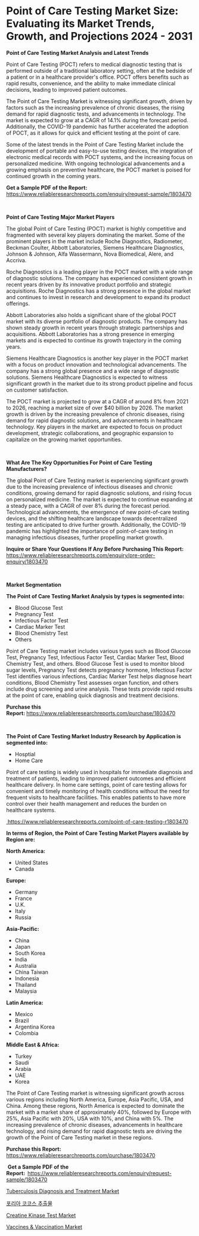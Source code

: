 <p><h1>Point of Care Testing Market Size: Evaluating its Market Trends, Growth, and Projections 2024 - 2031</h1></p><p><strong>Point of Care Testing Market Analysis and Latest Trends</strong></p>
<p><p>Point of Care Testing (POCT) refers to medical diagnostic testing that is performed outside of a traditional laboratory setting, often at the bedside of a patient or in a healthcare provider's office. POCT offers benefits such as rapid results, convenience, and the ability to make immediate clinical decisions, leading to improved patient outcomes.</p><p>The Point of Care Testing Market is witnessing significant growth, driven by factors such as the increasing prevalence of chronic diseases, the rising demand for rapid diagnostic tests, and advancements in technology. The market is expected to grow at a CAGR of 14.1% during the forecast period. Additionally, the COVID-19 pandemic has further accelerated the adoption of POCT, as it allows for quick and efficient testing at the point of care.</p><p>Some of the latest trends in the Point of Care Testing Market include the development of portable and easy-to-use testing devices, the integration of electronic medical records with POCT systems, and the increasing focus on personalized medicine. With ongoing technological advancements and a growing emphasis on preventive healthcare, the POCT market is poised for continued growth in the coming years.</p></p>
<p><strong>Get a Sample PDF of the Report:&nbsp;</strong> <a href="https://www.reliableresearchreports.com/enquiry/request-sample/1803470">https://www.reliableresearchreports.com/enquiry/request-sample/1803470</a></p>
<p>&nbsp;</p>
<p><strong>Point of Care Testing Major Market Players</strong></p>
<p><p>The global Point of Care Testing (POCT) market is highly competitive and fragmented with several key players dominating the market. Some of the prominent players in the market include Roche Diagnostics, Radiometer, Beckman Coulter, Abbott Laboratories, Siemens Healthcare Diagnostics, Johnson & Johnson, Alfa Wassermann, Nova Biomedical, Alere, and Accriva.</p><p>Roche Diagnostics is a leading player in the POCT market with a wide range of diagnostic solutions. The company has experienced consistent growth in recent years driven by its innovative product portfolio and strategic acquisitions. Roche Diagnostics has a strong presence in the global market and continues to invest in research and development to expand its product offerings.</p><p>Abbott Laboratories also holds a significant share of the global POCT market with its diverse portfolio of diagnostic products. The company has shown steady growth in recent years through strategic partnerships and acquisitions. Abbott Laboratories has a strong presence in emerging markets and is expected to continue its growth trajectory in the coming years.</p><p>Siemens Healthcare Diagnostics is another key player in the POCT market with a focus on product innovation and technological advancements. The company has a strong global presence and a wide range of diagnostic solutions. Siemens Healthcare Diagnostics is expected to witness significant growth in the market due to its strong product pipeline and focus on customer satisfaction.</p><p>The POCT market is projected to grow at a CAGR of around 8% from 2021 to 2026, reaching a market size of over $40 billion by 2026. The market growth is driven by the increasing prevalence of chronic diseases, rising demand for rapid diagnostic solutions, and advancements in healthcare technology. Key players in the market are expected to focus on product development, strategic collaborations, and geographic expansion to capitalize on the growing market opportunities.</p></p>
<p>&nbsp;</p>
<p><strong>What Are The Key Opportunities For Point of Care Testing Manufacturers?</strong></p>
<p><p>The global Point of Care Testing market is experiencing significant growth due to the increasing prevalence of infectious diseases and chronic conditions, growing demand for rapid diagnostic solutions, and rising focus on personalized medicine. The market is expected to continue expanding at a steady pace, with a CAGR of over 8% during the forecast period. Technological advancements, the emergence of new point-of-care testing devices, and the shifting healthcare landscape towards decentralized testing are anticipated to drive further growth. Additionally, the COVID-19 pandemic has highlighted the importance of point-of-care testing in managing infectious diseases, further propelling market growth.</p></p>
<p><strong>Inquire or Share Your Questions If Any Before Purchasing This Report:</strong> <a href="https://www.reliableresearchreports.com/enquiry/pre-order-enquiry/1803470">https://www.reliableresearchreports.com/enquiry/pre-order-enquiry/1803470</a></p>
<p>&nbsp;</p>
<p><strong>Market Segmentation</strong></p>
<p><strong>The Point of Care Testing Market Analysis by types is segmented into:</strong></p>
<p><ul><li>Blood Glucose Test</li><li>Pregnancy Test</li><li>Infectious Factor Test</li><li>Cardiac Marker Test</li><li>Blood Chemistry Test</li><li>Others</li></ul></p>
<p><p>Point of Care Testing market includes various types such as Blood Glucose Test, Pregnancy Test, Infectious Factor Test, Cardiac Marker Test, Blood Chemistry Test, and others. Blood Glucose Test is used to monitor blood sugar levels, Pregnancy Test detects pregnancy hormone, Infectious Factor Test identifies various infections, Cardiac Marker Test helps diagnose heart conditions, Blood Chemistry Test assesses organ function, and others include drug screening and urine analysis. These tests provide rapid results at the point of care, enabling quick diagnosis and treatment decisions.</p></p>
<p><strong>Purchase this Report:&nbsp;</strong><a href="https://www.reliableresearchreports.com/purchase/1803470">https://www.reliableresearchreports.com/purchase/1803470</a></p>
<p>&nbsp;</p>
<p><strong>The Point of Care Testing Market Industry Research by Application is segmented into:</strong></p>
<p><ul><li>Hosptial</li><li>Home Care</li></ul></p>
<p><p>Point of care testing is widely used in hospitals for immediate diagnosis and treatment of patients, leading to improved patient outcomes and efficient healthcare delivery. In home care settings, point of care testing allows for convenient and timely monitoring of health conditions without the need for frequent visits to healthcare facilities. This enables patients to have more control over their health management and reduces the burden on healthcare systems.</p></p>
<p><a href="https://www.reliableresearchreports.com/point-of-care-testing-r1803470">&nbsp;https://www.reliableresearchreports.com/point-of-care-testing-r1803470</a></p>
<p><strong>In terms of Region, the Point of Care Testing Market Players available by Region are:</strong></p>
<p>
    <p> <strong> North America: </strong>
        <ul>
            <li>United States</li>
            <li>Canada</li>
        </ul>
        </p> 
    <p> <strong> Europe: </strong>
        <ul>
            <li>Germany</li>
            <li>France</li>
            <li>U.K.</li>
            <li>Italy</li>
            <li>Russia</li>
        </ul>
        </p> 
    <p> <strong> Asia-Pacific: </strong>
        <ul>
            <li>China</li>
            <li>Japan</li>
            <li>South Korea</li>
            <li>India</li>
            <li>Australia</li>
            <li>China Taiwan</li>
            <li>Indonesia</li>
            <li>Thailand</li>
            <li>Malaysia</li>
        </ul>
        </p> 
    <p> <strong> Latin America: </strong>
        <ul>
            <li>Mexico</li>
            <li>Brazil</li>
            <li>Argentina Korea</li>
            <li>Colombia</li>
        </ul>
        </p> 
    <p> <strong> Middle East & Africa: </strong>
        <ul>
            <li>Turkey</li>
            <li>Saudi</li>
            <li>Arabia</li>
            <li>UAE</li>
            <li>Korea</li>
        </ul>
    </p>
    </p>
<p><p>The Point of Care Testing market is witnessing significant growth across various regions including North America, Europe, Asia Pacific, USA, and China. Among these regions, North America is expected to dominate the market with a market share of approximately 40%, followed by Europe with 25%, Asia Pacific with 20%, USA with 10%, and China with 5%. The increasing prevalence of chronic diseases, advancements in healthcare technology, and rising demand for rapid diagnostic tests are driving the growth of the Point of Care Testing market in these regions.</p></p>
<p><strong>Purchase this Report: </strong><a href="https://www.reliableresearchreports.com/purchase/1803470">https://www.reliableresearchreports.com/purchase/1803470</a></p>
<p>&nbsp;<strong>Get a Sample PDF of the Report:&nbsp;&nbsp;</strong><a href="https://www.reliableresearchreports.com/enquiry/request-sample/1803470">https://www.reliableresearchreports.com/enquiry/request-sample/1803470</a></p>
<p><strong></strong></p>
<p><p><a href="https://github.com/ofpaqrof92/Market-Research-Report-List-1/blob/main/tuberculosis-diagnosis-and-treatment-market.md">Tuberculosis Diagnosis and Treatment Market</a></p><p><a href="https://github.com/tasfiyaj85/Market-Research-Report-List-2/blob/main/886178573335.md">포리아 코코스 추출물</a></p><p><a href="https://github.com/derrinmiltonellis35gcl/Market-Research-Report-List-4/blob/main/creatine-kinase-test-market.md">Creatine Kinase Test Market</a></p><p><a href="https://github.com/Chiragrp22/Market-Research-Report-List-5/blob/main/vaccines-vaccination-market.md">Vaccines & Vaccination Market</a></p></p>
